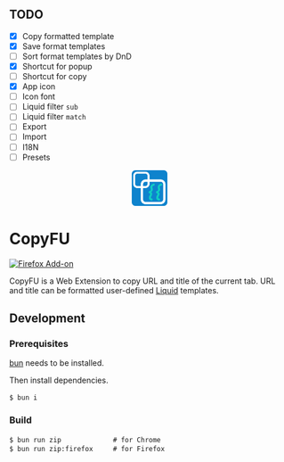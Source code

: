 ## TODO

- [x] Copy formatted template
- [x] Save format templates
- [ ] Sort format templates by DnD
- [x] Shortcut for popup
- [ ] Shortcut for copy
- [x] App icon
- [ ] Icon font
- [ ] Liquid filter `sub`
- [ ] Liquid filter `match`
- [ ] Export
- [ ] Import
- [ ] I18N
- [ ] Presets
<p align="center">
  <picture style="vertical-align: bottom;">
    <img src="./src/assets/icon.png" height="64">
  </picture>
</p>

# CopyFU

[![Firefox Add-on](https://img.shields.io/amo/v/copyfu?style=for-the-badge)](https://addons.mozilla.org/ja/firefox/addon/copyfu/)

CopyFU is a Web Extension to copy URL and title of the current tab.
URL and title can be formatted user-defined [Liquid](https://liquidjs.com) templates.

## Development

### Prerequisites

[bun](https://bun.sh) needs to be installed.

Then install dependencies.

```console
$ bun i
```

### Build

```console
$ bun run zip             # for Chrome
$ bun run zip:firefox     # for Firefox
```


